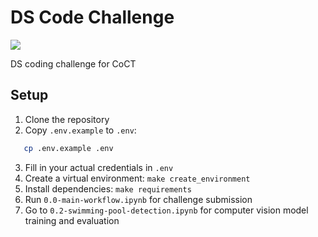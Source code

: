 # DS Code Challenge

<a target="_blank" href="https://cookiecutter-data-science.drivendata.org/">
    <img src="https://img.shields.io/badge/CCDS-Project%20template-328F97?logo=cookiecutter" />
</a>

DS coding challenge for CoCT

## Setup

1. Clone the repository
2. Copy `.env.example` to `.env`:
```bash
   cp .env.example .env
```
3. Fill in your actual credentials in `.env`
4. Create a virtual environment: `make create_environment`
5. Install dependencies: `make requirements`
6. Run `0.0-main-workflow.ipynb` for challenge submission
7. Go to `0.2-swimming-pool-detection.ipynb` for computer vision model training and evaluation 

